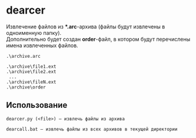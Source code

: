 # dearcer

Извлечение файлов из **\*.arc**-архива (файлы будут извлечены в одноименную папку).  
Дополнительно будет создан **order**-файл, в котором будут перечислены имена извлеченных файлов.

```
.\archive.arc

.\archive\file1.ext
.\archive\file2.ext
 ...
.\archive\fileN.ext
.\archive\order
```

## Использование

```
dearcer.py (<file>) — извлечь файлы из архива
```

```
dearcall.bat — извлечь файлы из всех архивов в текущей директории
```
